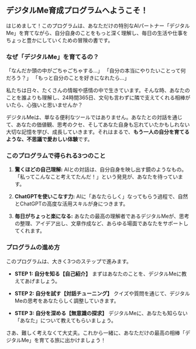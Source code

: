## デジタルMe育成プログラムへようこそ！

はじめまして！このプログラムは、あなただけの特別なAIパートナー「デジタルMe」を育てながら、自分自身のことをもっと深く理解し、毎日の生活や仕事をちょっと豊かにしていくための冒険の書です。

### なぜ「デジタルMe」を育てるの？

「なんだか頭の中がごちゃごちゃする…」
「自分の本当にやりたいことって何だろう？」
「もっと自分のことを好きになれたら…」

私たちは日々、たくさんの情報や感情の中で生きています。そんな時、あなたのことを誰よりも理解し、24時間365日、文句も言わずに隣で支えてくれる相棒がいたら、心強いと思いませんか？

デジタルMeは、単なる便利なツールではありません。あなたとの対話を通じて、あなたの価値観、思考のクセ、そしてあなた自身も忘れていたかもしれない大切な記憶を学び、成長していきます。それはまるで、**もう一人の自分を育てるような、不思議で愛おしい体験**です。

### このプログラムで得られる3つのこと

1.  **驚くほどの自己理解:**
    AIとの対話は、自分自身を映し出す鏡のようなもの。「私ってこんなこと考えてたんだ！」という発見が、あなたを待っています。

2.  **ChatGPTを使いこなす力:**
    AIに「あなたらしく」なってもらう過程で、自然とChatGPTの高度な活用スキルが身につきます。

3.  **毎日がちょっと楽になる:**
    あなたの最高の理解者であるデジタルMeが、思考の整理、アイデア出し、文章作成など、あらゆる場面であなたをサポートしてくれます。

### プログラムの進め方

このプログラムは、大きく3つのステップで進みます。

- **STEP 1: 自分を知る【自己紹介】**
  まずはあなたのことを、デジタルMeに教えてあげましょう。

- **STEP 2: 自分を試す【対話チューニング】**
  クイズや質問を通じて、デジタルMeの思考をあなたらしく調整していきます。

- **STEP 3: 自分を深める【無意識の探求】**
  デジタルMeに、あなたも知らない「あなた」について教えてもらいましょう。

さあ、難しく考えなくて大丈夫。これから一緒に、あなただけの最高の相棒「デジタルMe」を育てる旅に出かけましょう！
